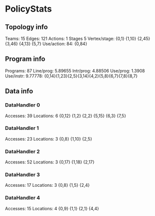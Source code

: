 # PolicyStats
## Topology info
Teams:		15
Edges:		121
Actions:	1
Stages		5
Vertex/stage:	{0,1} {1,10} {2,45} {3,46} {4,13} {5,7} 
Use/action:	84: {0,84} 

## Program info
Programs:	87
Line/prog:	5.89655
Intr/prog:	4.88506
Use/prog:	1.3908
Use/instr:	9.77778: {0,14}{1,23}{2,5}{3,14}{4,2}{5,8}{6,7}{7,8}{8,7}

## Data info

### DataHandler 0
Accesses:	39
Locations:	6
{0,12} {1,2} {2,2} {5,15} {6,3} {7,5} 

### DataHandler 1
Accesses:	23
Locations:	3
{0,8} {1,10} {2,5} 

### DataHandler 2
Accesses:	52
Locations:	3
{0,17} {1,18} {2,17} 

### DataHandler 3
Accesses:	17
Locations:	3
{0,8} {1,5} {2,4} 

### DataHandler 4
Accesses:	15
Locations:	4
{0,9} {1,1} {2,1} {4,4} 